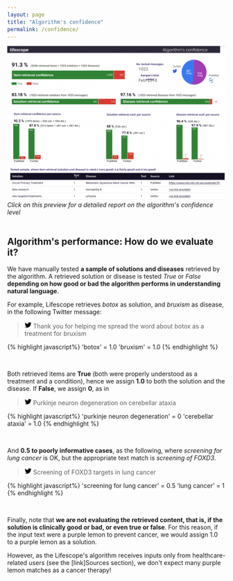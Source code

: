```yaml
---
layout: page
title: "Algorithm's confidence"
permalink: /confidence/
---
```

  
[![Alt text](/assets/img/confidence.png)](https://datastudio.google.com/embed/reporting/17i3EjWTInDBFbFK1ruNQyvw-ijbxFXk1/page/9zcN)
*Click on this preview for a detailed report on the algorithm's confidence level*
&nbsp;  
&nbsp; 

Algorithm's performance: How do we evaluate it?
-----------------------------------------------

We have manually tested **a sample of solutions and diseases** retrieved by the algorithm. A retrieved solution or disease is tested *True* or *False* **depending on how good or bad the algorithm performs in understanding natural language**. 

For example, Lifescope retrieves *botox* as solution, and *bruxism* as disease, in the following Twitter message:

> ![Alt text](/assets/img/twitterchico.png) Thank you for helping me spread the word about botox as a treatment for bruxism

{% highlight javascript%}
'botox' = 1.0
'bruxism' = 1.0
{% endhighlight %}

&nbsp; 
&nbsp; 

Both retrieved items are **True** (both were properly understood as a treatment and a condition), hence we assign **1.0** to both the solution and the disease. If **False**, we assign **0**, as in

> ![Alt text](/assets/img/twitterchico.png) Purkinje neuron degeneration on cerebellar ataxia

{% highlight javascript%}
'purkinje neuron degeneration' = 0
'cerebellar ataxia' = 1.0
{% endhighlight %}

&nbsp; 
&nbsp; 

And **0.5 to poorly informative cases**, as the following, where *screening for lung cancer* is OK, but the appropriate text match is *screening of FOXD3*.

> ![Alt text](/assets/img/twitterchico.png) Screening of FOXD3 targets in lung cancer

{% highlight javascript%}
'screening for lung cancer' = 0.5
'lung cancer' = 1
{% endhighlight %}

&nbsp; 
&nbsp; 

Finally, note that **we are not evaluating the retrieved content, that is, if the solution is clinically good or bad, or even true or false**. For this reason, if the input text were a purple lemon to prevent cancer, we would assign 1.0 to a purple lemon as a solution.

However, as the Lifescope's algorithm receives inputs only from healthcare-related users (see the [link]Sources section), we don't expect many purple lemon matches as a cancer therapy!